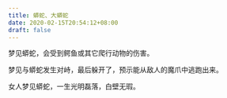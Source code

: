 ```yaml
---
title: 蟒蛇、大蟒蛇
date: 2020-02-15T20:54:12+08:00
draft: false
---
```


梦见蟒蛇，会受到鳄鱼或其它爬行动物的伤害。



梦见与蟒蛇发生对峙，最后躲开了，预示能从敌人的魔爪中逃跑出来。



女人梦见蟒蛇，一生光明磊落，白壁无瑕。

